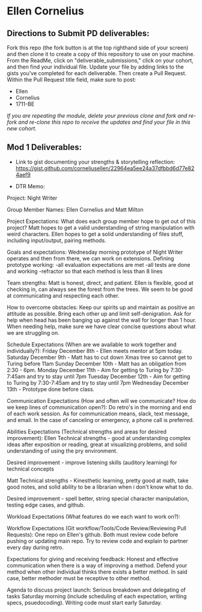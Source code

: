 # Ellen Cornelius

## Directions to Submit PD deliverables:
Fork this repo (the fork button is at the top righthand side of your screen) and then clone it to create a copy of this repository to use on your machine. From the ReadMe, click on "deliverable_submissions," click on your cohort, and then find your individual file. Update your file by adding links to the gists you've completed for each deliverable. Then create a Pull Request. Within the Pull Request title field, make sure to post:

* Ellen
* Cornelius
* 1711-BE

*If you are repeating the module, delete your previous clone and fork and re-fork and re-clone this repo to receive the updates and find your file in this new cohort.*

## Mod 1 Deliverables:
* Link to gist documenting your strengths & storytelling reflection: https://gist.github.com/corneliusellen/22964ea5ee24a37dfbbd6d77e824aef9

* DTR Memo:

Project: Night Writer

Group Member Names: Ellen Cornelius and Matt Milton

Project Expectations: What does each group member hope to get out of this project?
Matt hopes to get a valid understanding of string manipulation with weird characters.
Ellen hopes to get a solid understanding of files stuff, including input/output, pairing methods.


Goals and expectations:
 Wednesday morning prototype of Night Writer operates and then from there, we can work on extensions.
 Defining prototype working:
    -all evaluation expectations are met
    -all tests are done and working
    -refractor so that each method is less than 8 lines

Team strengths: Matt is honest, direct, and patient. Ellen is flexible, good at checking in, can always see the forest from the trees. We seem to be good at communicating and respecting each other.

How to overcome obstacles: Keep our spirits up and maintain as positive an attitude as possible. Bring each other up and limit self-denigration. Ask for help when head has been banging up against the wall for longer than 1 hour. When needing help, make sure we have clear concise questions about what we are struggling on.  

Schedule Expectations (When are we available to work together and individually?):
  Friday December 8th - Ellen meets mentor at 5pm today.
  Saturday December 9th - Matt has to cut down Xmas tree so cannot get to Turing before 11am
  Sunday December 10th - Matt has an obligation from 2:30 - 6pm.
  Monday December 11th - Aim for getting to Turing by 7:30-7:45am and try to stay until 7pm
  Tuesday December 12th - Aim for getting to Turing by 7:30-7:45am and try to stay until 7pm
  Wednesday December 13th - Prototype done before class.

Communication Expectations (How and often will we communicate? How do we keep lines of communication open?):
Do retro's in the morning and end of each work session. As for communication means, slack, text message, and email. In the case of canceling or emergency, a phone call is preferred.

Abilities Expectations (Technical strengths and areas for desired improvement):
Ellen
Technical strengths - good at understanding complex ideas after exposition or reading, great at visualizing problems, and solid understanding of using the pry environment.

Desired improvement - improve listening skills (auditory learning) for technical concepts

Matt
Technical strengths - Kinesthetic learning, pretty good at math, take good notes, and solid ability to be a librarian when i don't know what to do.

Desired improvement - spell better, string special character manipulation, testing edge cases, and github.

Workload Expectations (What features do we each want to work on?):

Workflow Expectations (Git workflow/Tools/Code Review/Reviewing Pull Requests):
One repo on Ellen's github. Both must review code before pushing or updating main repo. Try to review code and explain to partner every day during retro.

Expectations for giving and receiving feedback:
Honest and effective communication when there is a way of improving a method. Defend your method when other individual thinks there exists a better method. In said case, better methoder must be receptive to other method.

Agenda to discuss project launch:
 Serious breakdown and delegating of tasks Saturday morning (include scheduling of each expectation, writing specs, psuedocoding). Writing code must start early Saturday.
